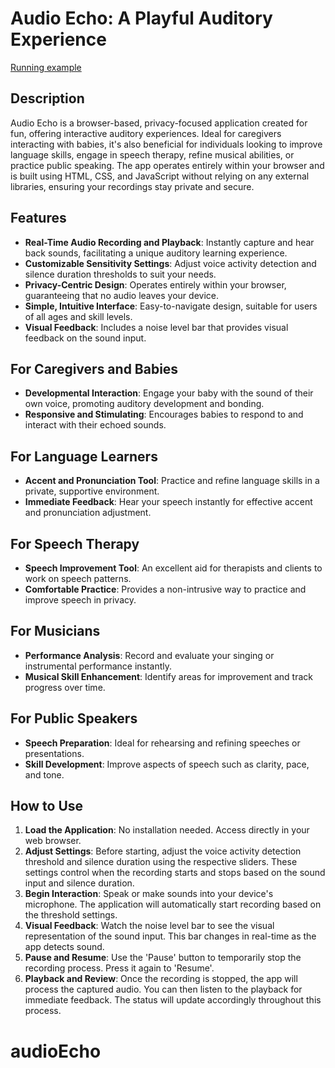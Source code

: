 # Audio Echo: A Playful Auditory Experience

[Running example](https://luarmr.github.io/audioEcho/)

## Description

Audio Echo is a browser-based, privacy-focused application created for fun, offering interactive auditory experiences. Ideal for caregivers interacting with babies, it's also beneficial for individuals looking to improve language skills, engage in speech therapy, refine musical abilities, or practice public speaking. The app operates entirely within your browser and is built using HTML, CSS, and JavaScript without relying on any external libraries, ensuring your recordings stay private and secure.

## Features

- **Real-Time Audio Recording and Playback**: Instantly capture and hear back sounds, facilitating a unique auditory learning experience.
- **Customizable Sensitivity Settings**: Adjust voice activity detection and silence duration thresholds to suit your needs.
- **Privacy-Centric Design**: Operates entirely within your browser, guaranteeing that no audio leaves your device.
- **Simple, Intuitive Interface**: Easy-to-navigate design, suitable for users of all ages and skill levels.
- **Visual Feedback**: Includes a noise level bar that provides visual feedback on the sound input.

## For Caregivers and Babies

- **Developmental Interaction**: Engage your baby with the sound of their own voice, promoting auditory development and bonding.
- **Responsive and Stimulating**: Encourages babies to respond to and interact with their echoed sounds.

## For Language Learners

- **Accent and Pronunciation Tool**: Practice and refine language skills in a private, supportive environment.
- **Immediate Feedback**: Hear your speech instantly for effective accent and pronunciation adjustment.

## For Speech Therapy

- **Speech Improvement Tool**: An excellent aid for therapists and clients to work on speech patterns.
- **Comfortable Practice**: Provides a non-intrusive way to practice and improve speech in privacy.

## For Musicians

- **Performance Analysis**: Record and evaluate your singing or instrumental performance instantly.
- **Musical Skill Enhancement**: Identify areas for improvement and track progress over time.

## For Public Speakers

- **Speech Preparation**: Ideal for rehearsing and refining speeches or presentations.
- **Skill Development**: Improve aspects of speech such as clarity, pace, and tone.

## How to Use

1. **Load the Application**: No installation needed. Access directly in your web browser.
2. **Adjust Settings**: Before starting, adjust the voice activity detection threshold and silence duration using the respective sliders. These settings control when the recording starts and stops based on the sound input and silence duration.
3. **Begin Interaction**: Speak or make sounds into your device's microphone. The application will automatically start recording based on the threshold settings.
4. **Visual Feedback**: Watch the noise level bar to see the visual representation of the sound input. This bar changes in real-time as the app detects sound.
5. **Pause and Resume**: Use the 'Pause' button to temporarily stop the recording process. Press it again to 'Resume'.
6. **Playback and Review**: Once the recording is stopped, the app will process the captured audio. You can then listen to the playback for immediate feedback. The status will update accordingly throughout this process.

# audioEcho
